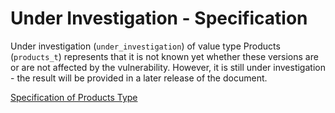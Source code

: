 # Under Investigation - Specification

Under investigation (`under_investigation`) of value type Products (`products_t`) represents that it is not known yet whether these versions are or are not affected by the vulnerability.
However, it is still under investigation - the result will be provided in a later release of the document.

[Specification of Products Type](types/products-spec.en.md)

